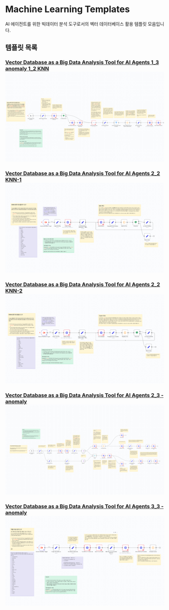 # Machine Learning Templates

AI 에이전트를 위한 빅데이터 분석 도구로서의 벡터 데이터베이스 활용 템플릿 모음입니다.

## 템플릿 목록

### [Vector Database as a Big Data Analysis Tool for AI Agents 1_3 anomaly 1_2 KNN](Vector%20Database%20as%20a%20Big%20Data%20Analysis%20Tool%20for%20AI%20Agents%201_3%20anomaly%201_2%20KNN.json)[![Vector Database as a Big Data Analysis Tool for AI Agents 1_3 anomaly 1_2 KNN](Vector%20Database%20as%20a%20Big%20Data%20Analysis%20Tool%20for%20AI%20Agents%201_3%20anomaly%201_2%20KNN.png)](Vector%20Database%20as%20a%20Big%20Data%20Analysis%20Tool%20for%20AI%20Agents%201_3%20anomaly%201_2%20KNN.json)

### [Vector Database as a Big Data Analysis Tool for AI Agents 2_2 KNN-1](Vector%20Database%20as%20a%20Big%20Data%20Analysis%20Tool%20for%20AI%20Agents%202_2%20KNN-1.json)[![Vector Database as a Big Data Analysis Tool for AI Agents 2_2 KNN-1](Vector%20Database%20as%20a%20Big%20Data%20Analysis%20Tool%20for%20AI%20Agents%202_2%20KNN-1.png)](Vector%20Database%20as%20a%20Big%20Data%20Analysis%20Tool%20for%20AI%20Agents%202_2%20KNN-1.json)

### [Vector Database as a Big Data Analysis Tool for AI Agents 2_2 KNN-2](Vector%20Database%20as%20a%20Big%20Data%20Analysis%20Tool%20for%20AI%20Agents%202_2%20KNN-2.json)[![Vector Database as a Big Data Analysis Tool for AI Agents 2_2 KNN-2](Vector%20Database%20as%20a%20Big%20Data%20Analysis%20Tool%20for%20AI%20Agents%202_2%20KNN-2.png)](Vector%20Database%20as%20a%20Big%20Data%20Analysis%20Tool%20for%20AI%20Agents%202_2%20KNN-2.json)

### [Vector Database as a Big Data Analysis Tool for AI Agents 2_3 - anomaly](Vector%20Database%20as%20a%20Big%20Data%20Analysis%20Tool%20for%20AI%20Agents%202_3%20-%20anomaly.json)[![Vector Database as a Big Data Analysis Tool for AI Agents 2_3 - anomaly](Vector%20Database%20as%20a%20Big%20Data%20Analysis%20Tool%20for%20AI%20Agents%202_3%20-%20anomaly.png)](Vector%20Database%20as%20a%20Big%20Data%20Analysis%20Tool%20for%20AI%20Agents%202_3%20-%20anomaly.json)

### [Vector Database as a Big Data Analysis Tool for AI Agents 3_3 - anomaly](Vector%20Database%20as%20a%20Big%20Data%20Analysis%20Tool%20for%20AI%20Agents%203_3%20-%20anomaly.json)[![Vector Database as a Big Data Analysis Tool for AI Agents 3_3 - anomaly](Vector%20Database%20as%20a%20Big%20Data%20Analysis%20Tool%20for%20AI%20Agents%203_3%20-%20anomaly.png)](Vector%20Database%20as%20a%20Big%20Data%20Analysis%20Tool%20for%20AI%20Agents%203_3%20-%20anomaly.json)
